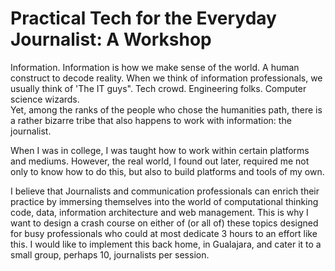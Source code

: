 # Practical Tech for the Everyday Journalist: A Workshop

Information. 
Information is how we make sense of the world. A human construct to decode reality. 
When we think of information professionals, we usually think of 'The IT guys". Tech crowd. Engineering folks. Computer science wizards.  
Yet, among the ranks of the people who chose the humanities path, 
there is a rather bizarre tribe that also happens to work with information: the journalist. 

When I was in college, I was taught how to work within certain platforms and mediums. However, the real world, I found out later, 
required me not only to know how to do this, but also to build platforms and tools of my own. 

I believe that Journalists and communication professionals can enrich their practice by immersing themselves into the world of computational thinking
code, data, information architecture and web management. This is why I want to design a crash course on either of (or all of) these topics
designed for busy professionals who could at most dedicate 3 hours to an effort like this. I would like to implement this back home, in Gualajara, 
and cater it to a small group, perhaps 10, journalists per session. 
